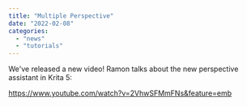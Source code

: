 ```yaml
---
title: "Multiple Perspective"
date: "2022-02-08"
categories: 
  - "news"
  - "tutorials"
---
```


We've released a new video! Ramon talks about the new perspective assistant in Krita 5:

https://www.youtube.com/watch?v=2VhwSFMmFNs&feature=emb
